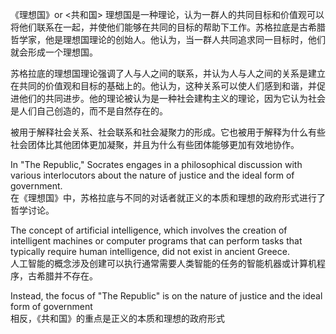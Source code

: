 《理想国》or <共和国>
理想国是一种理论，认为一群人的共同目标和价值观可以将他们联系在一起，并使他们能够在共同的目标的帮助下工作。苏格拉底是古希腊哲学家，他是理想国理论的创始人。他认为，当一群人共同追求同一目标时，他们就会形成一个理想国。

苏格拉底的理想国理论强调了人与人之间的联系，并认为人与人之间的关系是建立在共同的价值观和目标的基础上的。他认为，这种关系可以使人们感到和谐，并促进他们的共同进步。他的理论被认为是一种社会建构主义的理论，因为它认为社会是人们自己创造的，而不是自然存在的。

被用于解释社会关系、社会联系和社会凝聚力的形成。它也被用于解释为什么有些社会团体比其他团体更加凝聚，并且为什么有些团体能够更加有效地协作。



In "The Republic," Socrates engages in a philosophical discussion with various interlocutors about the nature of justice and the ideal form of government.  
在《理想国》中，苏格拉底与不同的对话者就正义的本质和理想的政府形式进行了哲学讨论。

The concept of artificial intelligence, which involves the creation of intelligent machines or computer programs that can perform tasks that typically require human intelligence, did not exist in ancient Greece.  
人工智能的概念涉及创建可以执行通常需要人类智能的任务的智能机器或计算机程序，古希腊并不存在。

Instead, the focus of "The Republic" is on the nature of justice and the ideal form of government  
相反，《共和国》的重点是正义的本质和理想的政府形式